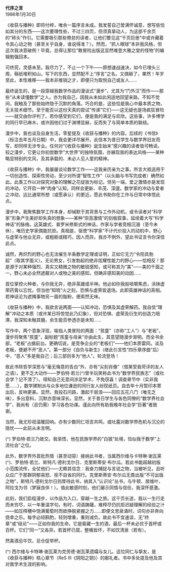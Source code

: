 **代序之言**  
1986年1月30日  

《收获与播种》即将付梓，唯余一篇序言未成。我发誓自己曾满怀诚意，想写些恰如其分的东西——这次要理性些，不过三四页，但须真挚动人，为这部千余页的“砖头”作引。它需要吸引那些倦怠的读者，让他们瞥见这“千页巨册”中或许藏着令其心动之物（甚至关乎自身，谁说得准？）。然而，“抓人眼球”本非我风格，但这次我决意破例！毕竟，总得让那位“敢冒险出版这显然难登大雅之堂的怪物”的编辑勉强回本。  

可终究，灵感未至。我尽力了，不止一个下午——原想速战速决，如今已埋头三周，稿纸堆积如山。写下的东西，显然配不上“序言”之名。又搞砸了，果然！年岁至此，本性难移——我本非推销之才，即便只为取悦自己或友人……  

最终诞生的，是一段穿越我数学作品的漫谈式“漫步”，尤其为“门外汉”而作——那些“从未读懂数学”之人。亦为我自己，因我从未如此闲适地回望来路。不知不觉间，我触及了那些始终隐于沉默的角落。巧合的是，这些恰是我心中最本质之物，无关技术细节。至于能否以这份天真的尝试“传递”它们——这无疑也是场疯狂冒险——就交由你评判了。若你感受到它们，便是我的满足与欢欣。这些事，许多博学的同行早已麻木，或许因他们过于渊博显赫，反而失了与简单本质的联结。  

漫步中，我也谈及自身生活，零星提及《收获与播种》的内容。后续的《书信》（标注去年五月日期）中，我会更详尽展开。此信本为昔日学生与数学界旧友而写，却同样无涉专业。任何对“《收获与播种》诞生始末”感兴趣的读者皆可畅读。较之漫步，它更让你初尝数学“大世界”的独特氛围，亦展现我的表达风格——某种略显特别的文风，及其承载的、未必人见人爱的精神。  

《收获与播种》中，我屡屡谈论数学工作——这我亲历亲为之事。所言大抵适用于一切创造性、探索性劳动，至少对所谓“智性工作”（以头脑与书写完成者）确然如此。此类工作以对探究对象的理解之花绽放为标记。但另一端，爱之激情亦是发现的冲动，它开启一种“肉身”认知，同样会更新、丰茂、深邃。数学家的冲动与爱者之冲动，远比通常所想（或愿承认）的更近。愿此书助你在工作与日常中体悟此点。  

漫步中，我聚焦数学工作本身，却缄默于其背景与工作外动机，或令读者对“科学家”形象产生美好却失真的想象——某种“崇高激情”的刻板叙事，延续着大写“科学神话”的脉络。这英雄式、普罗米修斯式的神话，作家与学者竞相沉溺（至今未休），唯历史学家偶能抗拒。真相是，驱使“科学家”不计代价投入的动机中，野心与虚荣与他业无异，或粗粝或精巧，因人而异。我亦不例外，望此书证言令你深信此点。  

诚然，再炽烈的野心也无法催生半条数学定理或证明，正如它无力“令阳具勃起”（取其字面义）。无论男女，引发勃起的绝非炫耀性能力的野心——恰相反！那是源于对某种强烈、真实又精微之物的敏锐感知，或可称其为“美”——美的千面之一。野心未必全然遮蔽对人或物之美的感知，但确非感知美的动因……  

首位掌控火种者，与你我无异，绝非英雄或半神。他必如你我般咀嚼焦虑，涂抹虚荣药膏以忘忧。但当他“知晓”火之刻，恐惧与虚荣皆退场。此即英雄神话的真相。若神话沦为遮掩事物另一面的脂粉，便索然无味。  

《收获与播种》中，我欲言说两面——认知冲动，恐惧及其虚荣解药。我自信“理解”冲动之本质（或许某日将惊觉此乃幻象），但对恐惧、虚荣及衍生的创造力阻滞，我深知未触其髓，余生能否参透亦是未知……  

写作中，两个意象浮现，喻指人类冒险的两面：“孩童”（亦称“工人”）与“老板”。漫步将聚焦“孩童”，副标题“孩童与母亲”亦由此生，其意望随漫步渐明。而全书余部，“老板”占据前台。更确切说，是竞争企业的“老板们”——他们本质雷同。谈及老板，便避不开“恶人”。第一部分《自负与新生》（继此引言性“四乐章序曲”后）中，“恶人”多是我自己；后三部则多为“他人”。轮流登场！  

故此书除哲学深思与“毫无悔意的告白”外，亦有“尖刻肖像”（借某受我苛评的友人之语）。更不乏大动作——罗伯特·若兰(^)曾半玩笑称此书为“数学界民族志”（或社会学？记不清了）。得知自己无意间涉足学术，不免窃喜！调查章节中（实非我愿……），数学建制派与众多地位谦逊的同行友人纷现纸页。自去年十月暂印本寄出后，反响更甚。显然，我投石问路，激起千层浪——回应五花八门（唯无乏味），多出意料，沉默亦意味深长。显然，关于昔日学生与各色同僚的“数学界社会学”，我尚有（且仍需）学习各色功课。谨此向所有助我晚年社会学“巨著”者致谢。  

当然，我尤珍视温暖回响。亦有少数同仁坦言共鸣，或吐露对数学界危机与沉沦的隐忧——此前从未言明。  

(^) 罗伯特·若兰乃故交。我渐悟，他在民族学界的“白狼”处境，恰似我于数学“上流社会”之位。  

此外，数学界外首批热情（甚至动容）接纳此书者，当属西尔维与卡特琳·谢瓦莱(^)、罗伯特·若兰、斯特凡·德利戈尔日、克里斯蒂安·布尔瓜。若此书能超越初版小范围流传，全仗他们——尤赖其信念：我奋力捕捉与言说之物，当被听见，且听众应广于那群阴郁易怒、拒不自省的同行。克里斯蒂安·布尔瓜无畏出版“不可出版之物”，斯特凡·德利戈尔日则厚待此书，纳其入“认识论”丛书，与牛顿、居维叶、阿拉戈为邻（梦寐良伴！）。值此敏感时刻，他们屡示同情与信任，我深怀感激。  

此刻，我们启程漫步，以作品为入口，穿越一生之旅。这千页长途，我以一生行走而未穷尽，以一年重温字句。有时，词语踌躇，难榨尽仍抗拒迟疑理解的经验之汁——如压榨槽中饱满葡萄时而欲挣脱紧握之力……即便文思泉涌时，词句亦非奔向侥幸之乐。每字必经斟酌，轻则增重，重则减负。故此书不宜速读，无“终章”或“结论”——正如你我的生命。它是窖藏一生的酒，最后一杯未必优于首杯或百杯。它们“同一”又各异。若首杯已腐，整桶皆坏，不如饮清泉（若有）。  

然美酒忌牛饮，忌仓促举杯。  

(^) 西尔维与卡特琳·谢瓦莱为克劳德·谢瓦莱遗孀与女儿。这位同仁与挚友，是《收获与播种》核心章节（ReS III《阴阳之钥》）的献礼者。书中多处提及他及其对我学术生涯的影响。